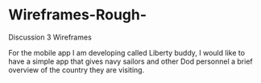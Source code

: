 # Wireframes-Rough-
Discussion 3 Wireframes

For the mobile app I am developing called Liberty buddy, I would like to have a simple app that gives navy sailors and other Dod personnel a brief overview of the country they are visiting. 

